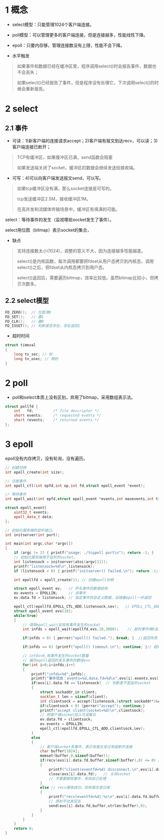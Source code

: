 # 1 概念
- select模型：只能管理1024个客户端连接。
- poll模型：可以管理更多的客户端连接，但是连接越多，性能线性下降。
- epoll：只要内存够，管理连接数没有上限，性能不会下降。


- 水平触发

> 如果事件和数据已经在缓冲区里，程序调用select()时会报告事件，数据也不会丢失；
> 
> 如果select()已经报告了事件，但是程序没有处理它，下次调用select()的时候会重新报告。


# 2 select
## 2.1 事件

- 可读：1)新客户端的连接请求accept；2)客户端有报文到达recv，可以读；3)客户端连接已断开；

> TCP有缓冲区，如果缓冲区已满，send函数会阻塞
>
> 如果发送端关闭了socket，缓冲区的数据会继续发送给接收端。

- 可写：4)可以向客户端发送报文send，可以写。

> 如果tcp缓冲区没有满，那么socket连接是可写的。
>
> tcp发送缓冲区2.5M，接收缓冲区1M。
>
> 在高并发和流媒体传输场景中，缓冲区有填满的可能。

select：等待事件的发生（监视哪些socket发生了事件）。

select用位图（bitmap）表示socket的集合，

- 缺点

> 支持连接数太小(1024)，调整的意义不大，因为连接越多性能越差。
> 
> select()是内核函数，每次调用都要把fdset从用户态拷贝到内核态，调用select()之后，把fdset从内核态拷贝到用户态。
> 
> select()返回后，需要遍历bitmap，效率比较低。虽然bitmap比较小，但拷贝次数多。

## 2.2 select模型 

```cpp
FD_ZERO();  // 位图清0
FD_SET();   // 置1
FD_CLR();   // 置0
FD_ISSET(); // 判断是否存在，存在返回1
```

- 超时时间

```cpp
struct timeval
{
    long tv_sec; // 秒
    long tv_usec; // 微妙 
}
```




# 2 poll
- poll和select本质上没有区别，弃用了bitmap，采用数组表示法。

```cpp
struct pollfd {
    int   fd;         /* file descriptor */
    short events;     /* requested events */
    short revents;    /* returned events */
};
```


# 3 epoll

epoll没有内存拷贝，没有轮询，没有遍历。

```cpp
// 创建句柄
int epoll_create(int size);   

// 注册事件
int epoll_ctl(int epfd,int op,int fd,struct epoll_event *event);

// 等待事件
int epoll_wait(int epfd,struct epoll_event *events,int maxevents,int timeout);

struct epoll_event{
    uint32_t events;
    epoll_data_t data;
};
```

```cpp
// 初始化服务端的监听端口。
int initserver(int port);

int main(int argc,char *argv[])
{
    if (argc != 2) { printf("usage: ./tcppoll port\n"); return -1; }
    // 初始化服务端用于监听的socket。
    int listensock = initserver(atoi(argv[1]));
    printf("listensock=%d\n",listensock);
    if (listensock < 0) { printf("initserver() failed.\n"); return -1; }

    int epollfd = epoll_create(1); // 创建epoll句柄

    struct epoll_event ev;   // 声名事件的数据结构
    ev.events = EPOLLIN;     // 读事件
    ev.data.fd = listensock; // 指定事件的自定义数据，会随着epoll一并返回

    epoll_ctl(epollfd,EPOLL_CTL_ADD,listensock,&ev);   // EPOLL_CTL_ADD/DEL/MOD 事件加入epollfd
    struct epoll_event evs[10];
    while(true)
    {
        // 调用epoll_wait监视有事件发生的socket
        int infds = epoll_wait(epollfd,evs,10,3000);    // 超时事件填0会立即返回，填-1没有事件会一直等待，

        if(infds < 0) { perror("epoll() failed."); break; }  //返回失败

        if(infds == 0) {printf("epoll() timeout.\n"); continue; }// 超时

        // infds>0,有事件发生的socket数量 
        // 遍历epoll返回的发生事件的数组evs
        for(int i=0;i<infds;i++)
        {
            printf("infds=%d",infds);
            printf("事件信息：events=%d,data.fd=%d\n",evs[i].events,evs[i].data.fd);
            if(evs[i].data.fd == listensock)  // 判断是不是监听socket
            {
                struct sockaddr_in client;
                socklen_t len = sizeof(client);
                int clientsock = accept(listensock,(struct sockaddr*)&client,&len);
                if(clientsock < 0) {perror("accept"); continue;}
                printf("accept client(socket=%d)\n",clientsock);
                // 把客户端socket加入可读集合
                ev.data.fd = clientsock;
                ev.events = EPOLLIN;
                epoll_ctl(epollfd,EPOLL_CTL_ADD,clientsock,&ev);
            }
            else
            {
                // 客户端socket有事件，表示有报文发过来或断开连接
                char buffer[1024];
                memset(buffer,0,sizeof(buffer));
                if(recv(evs[i].data.fd,buffer,sizeof(buffer),0) <= 0) // 客户端已断开
                {
                    printf("client(eventfd=%d) disconnect.\n",evs[i].data.fd);
                    close(evs[i].data.fd);   // 关闭socket
                    // 不需要删除事件，系统自己处理
                }
                else // recv接收成功，则有报文发过来
                {
                    printf("recv(eventfd=%d):%s\n",evs[i].data.fd,buffer);
                    // 原封不动发回去
                    send(evs[i].data.fd,buffer,strlen(buffer),0);
                }
            }
        }
    }
    return 0;
}            
```




















